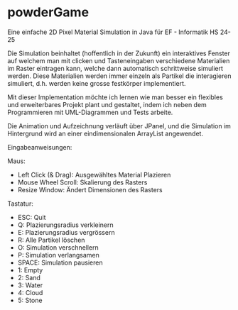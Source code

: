 # powderGame
Eine einfache 2D Pixel Material Simulation in Java für EF - Informatik HS 24-25

Die Simulation beinhaltet (hoffentlich in der Zukunft) ein interaktives Fenster auf welchem man mit clicken und Tasteneingaben verschiedene Materialien im Raster eintragen kann, welche dann automatisch schrittweise simuliert werden. Diese Materialien werden immer einzeln als Partikel die interagieren simuliert, d.h. werden keine grosse festkörper implementiert.

Mit dieser Implementation möchte ich lernen wie man besser ein flexibles und erweiterbares Projekt plant und gestaltet, indem ich neben dem Programmieren mit UML-Diagrammen und Tests arbeite. 

Die Animation und Aufzeichnung verläuft über JPanel, und die Simulation im Hintergrund wird an einer eindimensionalen ArrayList angewendet.

Eingabeanweisungen: 

Maus:
- Left Click (& Drag): Ausgewähltes Material Plazieren
- Mouse Wheel Scroll: Skalierung des Rasters
- Resize Window: Ändert Dimensionen des Rasters

Tastatur:
- ESC: Quit
- Q: Plazierungsradius verkleinern
- E: Plazierungsradius vergrössern
- R: Alle Partikel löschen
- O: Simulation verschnellern
- P: Simulation verlangsamen
- SPACE: Simulation pausieren
- 1: Empty
- 2: Sand
- 3: Water
- 4: Cloud
- 5: Stone